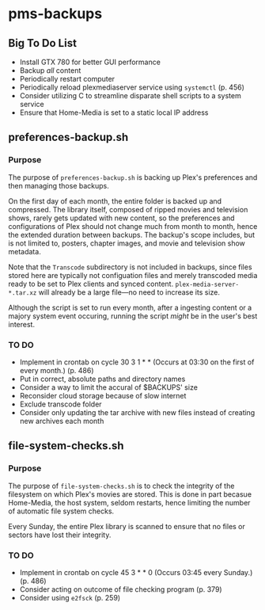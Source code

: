 # pms-backups

## Big To Do List
* Install GTX 780 for better GUI performance
* Backup *all* content
* Periodically restart computer
* Periodically reload plexmediaserver service using `systemctl` (p. 456)
* Consider utilizing C to streamline disparate shell scripts to a system service
* Ensure that Home-Media is set to a static local IP address

## preferences-backup.sh

### Purpose
The purpose of `preferences-backup.sh` is backing up Plex's preferences and then managing those backups.

On the first day of each month, the entire folder is backed up and compressed. The library itself, composed of ripped movies and television shows, rarely gets updated with new content, so the preferences and configurations of Plex should not change much from month to month, hence the extended duration between backups. The backup's scope includes, but is not limited to, posters, chapter images, and movie and television show metadata.

Note that the `Transcode` subdirectory is not included in backups, since files stored here are typically not configuation files and merely transcoded media ready to be set to Plex clients and synced content. `plex-media-server-*.tar.xz` will already be a large file&mdash;no need to increase its size.

Although the script is set to run every month, after a ingesting content or a majory system event occuring, running the script *might* be in the user's best interest.

### TO DO 
* Implement in crontab on cycle 30 3 1 * * (Occurs at 03:30 on the first of every month.) (p. 486)
* Put in correct, absolute paths and directory names
* Consider a way to limit the accural of $BACKUPS' size
* Reconsider cloud storage because of slow internet
* Exclude transcode folder
* Consider only updating the tar archive with new files instead of creating new archives each month

## file-system-checks.sh

### Purpose
The purpose of `file-system-checks.sh` is to check the integrity of the filesystem on which Plex's movies are stored. This is done in part becasue Home-Media, the host system, seldom restarts, hence limiting the number of automatic file system checks.

Every Sunday, the entire Plex library is scanned to ensure that no files or sectors have lost their integrity.

### TO DO
* Implement in crontab on cycle 45 3 * * 0 (Occurs 03:45 every Sunday.) (p. 486)
* Consider acting on outcome of file checking program (p. 379)
* Consider using `e2fsck` (p. 259)